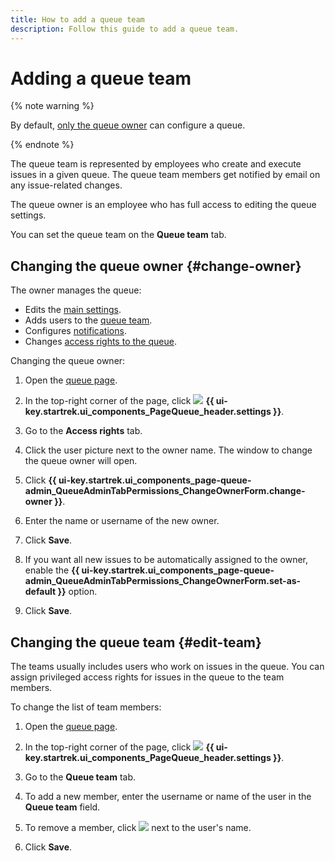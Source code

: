 ```yaml
---
title: How to add a queue team
description: Follow this guide to add a queue team.
---
```


# Adding a queue team

{% note warning %}

By default, [only the queue owner](queue-access.md) can configure a queue.

{% endnote %}

The queue team is represented by employees who create and execute issues in a given queue. The queue team members get notified by email on any issue-related changes.

The queue owner is an employee who has full access to editing the queue settings.

You can set the queue team on the **Queue team** tab.

## Changing the queue owner {#change-owner}

The owner manages the queue:

* Edits the [main settings](edit-queue-general.md).
* Adds users to the [queue team](../glossary.md#queue-team).
* Configures [notifications](subscriptions.md).
* Changes [access rights to the queue](queue-access.md).

Changing the queue owner:

1. Open the [queue page](../user/queue.md).

1. In the top-right corner of the page, click ![](../../_assets/tracker/svg/settings-old.svg) **{{ ui-key.startrek.ui_components_PageQueue_header.settings }}**.

1. Go to the **Access rights** tab.

1. Click the user picture next to the owner name. The window to change the queue owner will open.

1. Click **{{ ui-key.startrek.ui_components_page-queue-admin_QueueAdminTabPermissions_ChangeOwnerForm.change-owner }}**.

1. Enter the name or username of the new owner.

1. Click **Save**.

1. If you want all new issues to be automatically assigned to the owner, enable the **{{ ui-key.startrek.ui_components_page-queue-admin_QueueAdminTabPermissions_ChangeOwnerForm.set-as-default }}** option.

1. Click **Save**.

## Changing the queue team {#edit-team}

The teams usually includes users who work on issues in the queue. You can assign privileged access rights for issues in the queue to the team members.

To change the list of team members:

1. Open the [queue page](../user/queue.md).

1. In the top-right corner of the page, click ![](../../_assets/tracker/svg/settings-old.svg) **{{ ui-key.startrek.ui_components_PageQueue_header.settings }}**.

1. Go to the **Queue team** tab.

1. To add a new member, enter the username or name of the user in the **Queue team** field.

1. To remove a member, click ![](../../_assets/tracker/remove-task-type.png) next to the user's name.

1. Click **Save**.
